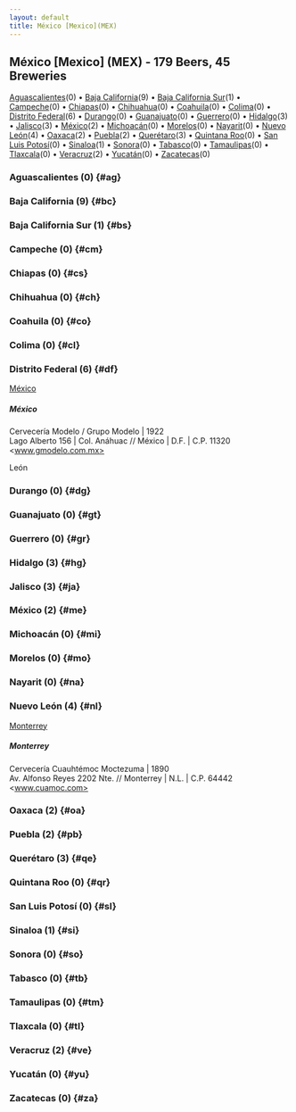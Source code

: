 ```yaml
---
layout: default
title: México [Mexico](MEX)
---
```



## México [Mexico] (MEX) - 179 Beers, 45 Breweries

[Aguascalientes](#ag)(0) • [Baja California](#bc)(9) • [Baja California Sur](#bs)(1) • [Campeche](#cm)(0) • [Chiapas](#cs)(0) • [Chihuahua](#ch)(0) • [Coahuila](#co)(0) • [Colima](#cl)(0) • [Distrito Federal](#df)(6) • [Durango](#dg)(0) • [Guanajuato](#gt)(0) • [Guerrero](#gr)(0) • [Hidalgo](#hg)(3) • [Jalisco](#ja)(3) • [México](#me)(2) • [Michoacán](#mi)(0) • [Morelos](#mo)(0) • [Nayarit](#na)(0) • [Nuevo León](#nl)(4) • [Oaxaca](#oa)(2) • [Puebla](#pb)(2) • [Querétaro](#qe)(3) • [Quintana Roo](#qr)(0) • [San Luis Potosí](#sl)(0) • [Sinaloa](#si)(1) • [Sonora](#so)(0) • [Tabasco](#tb)(0) • [Tamaulipas](#tm)(0) • [Tlaxcala](#tl)(0) • [Veracruz](#ve)(2) • [Yucatán](#yu)(0) • [Zacatecas](#za)(0)


### Aguascalientes (0) {#ag}





### Baja California (9) {#bc}





### Baja California Sur (1) {#bs}





### Campeche (0) {#cm}





### Chiapas (0) {#cs}





### Chihuahua (0) {#ch}





### Coahuila (0) {#co}





### Colima (0) {#cl}





### Distrito Federal (6) {#df}

[México](#mexico)

##### México 

Cervecería Modelo / Grupo Modelo | 1922  <br>
Lago Alberto 156 | Col. Anáhuac // México | D.F. | C.P. 11320  <br>
<www.gmodelo.com.mx>

León  



### Durango (0) {#dg}





### Guanajuato (0) {#gt}





### Guerrero (0) {#gr}





### Hidalgo (3) {#hg}





### Jalisco (3) {#ja}





### México (2) {#me}





### Michoacán (0) {#mi}





### Morelos (0) {#mo}





### Nayarit (0) {#na}





### Nuevo León (4) {#nl}

[Monterrey](#monterrey)

##### Monterrey 

Cervecería Cuauhtémoc Moctezuma | 1890  <br>
Av. Alfonso Reyes 2202 Nte. // Monterrey | N.L. | C.P. 64442  <br>
<www.cuamoc.com>





### Oaxaca (2) {#oa}





### Puebla (2) {#pb}





### Querétaro (3) {#qe}





### Quintana Roo (0) {#qr}





### San Luis Potosí (0) {#sl}





### Sinaloa (1) {#si}





### Sonora (0) {#so}





### Tabasco (0) {#tb}





### Tamaulipas (0) {#tm}





### Tlaxcala (0) {#tl}





### Veracruz (2) {#ve}





### Yucatán (0) {#yu}





### Zacatecas (0) {#za}




 
